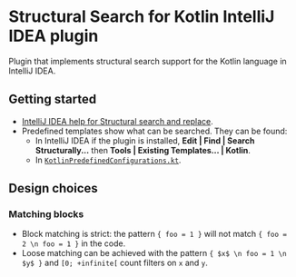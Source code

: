 # Structural Search for Kotlin IntelliJ IDEA plugin

Plugin that implements structural search support for the Kotlin language in IntelliJ IDEA.

## Getting started

- [IntelliJ IDEA help for Structural search and replace](https://www.jetbrains.com/help/idea/structural-search-and-replace.html).
- Predefined templates show what can be searched. They can be found:
    - In IntelliJ IDEA if the plugin is installed, **Edit | Find | Search Structurally...** then **Tools | Existing Templates... | Kotlin**.
    - In [`KotlinPredefinedConfigurations.kt`](src/main/kotlin/com/jetbrains/kotlin/structuralsearch/KotlinPredefinedConfigurations.kt).

## Design choices

### Matching blocks

- Block matching is strict: the pattern `{ foo = 1 }` will not match `{ foo = 2 \n foo = 1 }` in the code.
- Loose matching can be achieved with the pattern `{ $x$ \n foo = 1 \n $y$ }` and `[0; +infinite[` count filters on `x` and `y`.